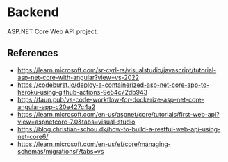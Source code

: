 ﻿# Backend

ASP.NET Core Web API project.

## References

- https://learn.microsoft.com/sr-cyrl-rs/visualstudio/javascript/tutorial-asp-net-core-with-angular?view=vs-2022
- https://codeburst.io/deploy-a-containerized-asp-net-core-app-to-heroku-using-github-actions-9e54c72db943
- https://faun.pub/vs-code-workflow-for-dockerize-asp-net-core-angular-app-c20e427c4a2
- https://learn.microsoft.com/en-us/aspnet/core/tutorials/first-web-api?view=aspnetcore-7.0&tabs=visual-studio
- https://blog.christian-schou.dk/how-to-build-a-restful-web-api-using-net-core6/
- https://learn.microsoft.com/en-us/ef/core/managing-schemas/migrations/?tabs=vs
